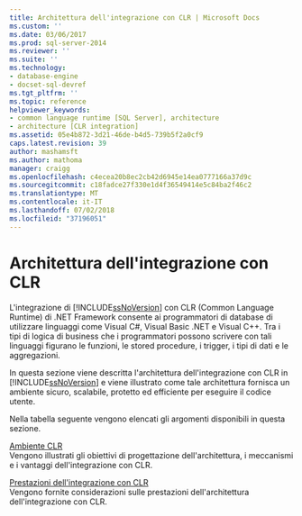 ```yaml
---
title: Architettura dell'integrazione con CLR | Microsoft Docs
ms.custom: ''
ms.date: 03/06/2017
ms.prod: sql-server-2014
ms.reviewer: ''
ms.suite: ''
ms.technology:
- database-engine
- docset-sql-devref
ms.tgt_pltfrm: ''
ms.topic: reference
helpviewer_keywords:
- common language runtime [SQL Server], architecture
- architecture [CLR integration]
ms.assetid: 05e4b872-3d21-46de-b4d5-739b5f2a0cf9
caps.latest.revision: 39
author: mashamsft
ms.author: mathoma
manager: craigg
ms.openlocfilehash: c4ecea20b8ec2cb42d6945e14ea0777166a37d9c
ms.sourcegitcommit: c18fadce27f330e1d4f36549414e5c84ba2f46c2
ms.translationtype: MT
ms.contentlocale: it-IT
ms.lasthandoff: 07/02/2018
ms.locfileid: "37196051"
---
```

# <a name="architecture-of-clr-integration"></a>Architettura dell'integrazione con CLR
  L'integrazione di [!INCLUDE[ssNoVersion](../../includes/ssnoversion-md.md)] con CLR (Common Language Runtime) di .NET Framework consente ai programmatori di database di utilizzare linguaggi come Visual C#, Visual Basic .NET e Visual C++. Tra i tipi di logica di business che i programmatori possono scrivere con tali linguaggi figurano le funzioni, le stored procedure, i trigger, i tipi di dati e le aggregazioni.  
  
 In questa sezione viene descritta l'architettura dell'integrazione con CLR in [!INCLUDE[ssNoVersion](../../includes/ssnoversion-md.md)] e viene illustrato come tale architettura fornisca un ambiente sicuro, scalabile, protetto ed efficiente per eseguire il codice utente.  
  
 Nella tabella seguente vengono elencati gli argomenti disponibili in questa sezione.  
  
 [Ambiente CLR](../../relational-databases/clr-integration/clr-integration-architecture-clr-hosted-environment.md)  
 Vengono illustrati gli obiettivi di progettazione dell'architettura, i meccanismi e i vantaggi dell'integrazione con CLR.  
  
 [Prestazioni dell'integrazione con CLR](../../relational-databases/clr-integration/clr-integration-architecture-performance.md)  
 Vengono fornite considerazioni sulle prestazioni dell'architettura dell'integrazione con CLR.  
  
  
